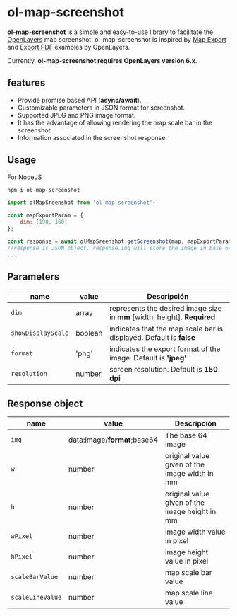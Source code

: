 # ol-map-screenshot
**ol-map-screenshot** is a simple and easy-to-use library to facilitate the [OpenLayers](https://openlayers.org/) map screenshot. ol-map-screenshot is inspired by [Map Export](https://openlayers.org/en/latest/examples/export-map.html) and [Export PDF](https://openlayers.org/en/latest/examples/export-pdf.html) examples by OpenLayers.

Currently, **ol-map-screenshot requires OpenLayers version 6.x**.

features
--------
  - Provide promise based API (**async/await**).
  - Customizable parameters in JSON format for screenshot.
  - Supported JPEG and PNG image format.
  - It has the advantage of allowing rendering the map scale bar in the screenshot.
  - Information associated in the screenshot response.
  
## Usage ##
For NodeJS

    npm i ol-map-screenshot

```js
import olMapSreenshot from 'ol-map-screenshot';
...
const mapExportParam = {
    dim: [190, 160]
};

const response = await olMapSreenshot.getScreenshot(map, mapExportParam);
//response is JSON object. response.img will store the image in base 64
...
```

## Parameters ##

| name | value | Descripción |
| --- | --- | --- |
| `dim` | array | represents the desired image size in **mm** [width, height]. **Required** |
| `showDisplayScale` | boolean | indicates that the map scale bar is displayed. Default is **false** |
| `format` | 'png' | indicates the export format of the image. Default is **'jpeg'** |
| `resolution` | number | screen resolution. Default is **150 dpi** |

## Response object ##

| name | value | Descripción |
| --- | --- | --- |
| `img` | data:image/**format**;base64 | The base 64 image |
| `w` | number | original value given of the image width in mm |
| `h` | number | original value given of the image height in mm |
| `wPixel` | number | image width value in pixel |
| `hPixel` | number | image height value in pixel |
| `scaleBarValue` | number | map scale bar value |
| `scaleLineValue` | number | map scale line value |

